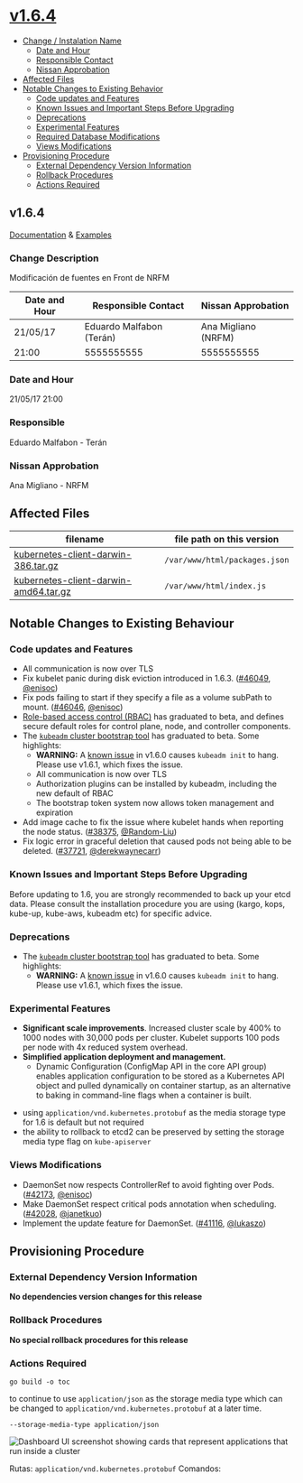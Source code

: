 <!-- BEGIN MUNGE: GENERATED_TOC -->
# [v1.6.4](#v164)
- [Change / Instalation Name](#change-instalation-name)
	- [Date and Hour](#date-and-hour)
	- [Responsible Contact](#responsible-contact)
	- [Nissan Approbation](#nissan-approbation)
- [Affected Files](#affected-files)
- [Notable Changes to Existing Behavior](#notable-changes-to-existing-behavior)
	- [Code updates and Features](#major-updates-and-notable-features)
    - [Known Issues and Important Steps Before Upgrading](#known-issues-and-important-steps-before-upgrading)
	- [Deprecations](#deprecations)
	- [Experimental Features](#experimental-features-2)
	- [Required Database Modifications](#required-database-modifications)
	- [Views Modifications](#views-modifications)
- [Provisioning Procedure](#provisioning-procedure)
	- [External Dependency Version Information](#external-dependency-version-information)
	- [Rollback Procedures](#rollback-procedures)
  	- [Actions Required](#actions-required)

<!-- END MUNGE: GENERATED_TOC -->

<!-- NEW RELEASE NOTES ENTRY -->

## v1.6.4
[Documentation](https://docs.k8s.io) & [Examples](https://releases.k8s.io/release-1.6.3/examples)
### Change Description
Modificación de fuentes en Front de NRFM

Date and Hour | Responsible Contact | Nissan Approbation
------------- | ------------------- | ------------------
21/05/17 | Eduardo Malfabon (Terán) | Ana Migliano (NRFM)
21:00 | 5555555555 | 5555555555

### Date and Hour
21/05/17 21:00
### Responsible
Eduardo Malfabon - Terán
### Nissan Approbation
Ana Migliano - NRFM
## Affected Files
filename | file path on this version
-------- | -------------------------
[kubernetes-client-darwin-386.tar.gz](https://dl.k8s.io/v1.6.4/kubernetes-client-darwin-386.tar.gz) | `/var/www/html/packages.json`
[kubernetes-client-darwin-amd64.tar.gz](https://dl.k8s.io/v1.6.4/kubernetes-client-darwin-amd64.tar.gz) | `/var/www/html/index.js`
## Notable Changes to Existing Behaviour
### Code updates and Features
* All communication is now over TLS
* Fix kubelet panic during disk eviction introduced in 1.6.3. ([#46049](https://github.com/kubernetes/kubernetes/pull/46049), [@enisoc](https://github.com/enisoc))
* Fix pods failing to start if they specify a file as a volume subPath to mount. ([#46046](https://github.com/kubernetes/kubernetes/pull/46046), [@enisoc](https://github.com/enisoc))
* [Role-based access control (RBAC)](https://kubernetes.io//docs/admin/authorization/rbac) has graduated to beta, and defines secure default roles for control plane, node, and controller components.
* The [`kubeadm` cluster bootstrap tool](https://kubernetes.io/docs/getting-started-guides/kubeadm/) has graduated to beta. Some highlights:
  * **WARNING:** A [known issue](https://github.com/kubernetes/kubernetes/issues/43815)
    in v1.6.0 causes `kubeadm init` to hang. Please use v1.6.1, which fixes the issue.
  * All communication is now over TLS
  * Authorization plugins can be installed by kubeadm, including the new default of RBAC
  * The bootstrap token system now allows token management and expiration
* Add image cache to fix the issue where kubelet hands when reporting the node
  status. ([#38375](https://github.com/kubernetes/kubernetes/pull/38375),
  [@Random-Liu](https://github.com/Random-Liu))
* Fix logic error in graceful deletion that caused pods not being able to
  be deleted. ([#37721](https://github.com/kubernetes/kubernetes/pull/37721),
  [@derekwaynecarr](https://github.com/derekwaynecarr))

### Known Issues and Important Steps Before Upgrading
Before updating to 1.6, you are strongly recommended to back up your etcd data.
Please consult the installation procedure you are using (kargo, kops, kube-up,
kube-aws, kubeadm etc) for specific advice.
### Deprecations
* The [`kubeadm` cluster bootstrap tool](https://kubernetes.io/docs/getting-started-guides/kubeadm/) has graduated to beta. Some highlights:
  * **WARNING:** A [known issue](https://github.com/kubernetes/kubernetes/issues/43815)
    in v1.6.0 causes `kubeadm init` to hang. Please use v1.6.1, which fixes the issue.

### Experimental Features
  * <strong>Significant scale improvements</strong>. Increased cluster scale by 400% to 1000 nodes with 30,000 pods per cluster.
Kubelet supports 100 pods per node with 4x reduced system overhead.
  * <strong>Simplified application deployment and management. </strong>
     * Dynamic Configuration (ConfigMap API in the core API group) enables application
configuration to be stored as a Kubernetes API object and pulled dynamically on
container startup, as an alternative to baking in command-line flags when a
container is built.

- using `application/vnd.kubernetes.protobuf` as the media storage type for 1.6 is default but not required
- the ability to rollback to etcd2 can be preserved by setting the storage media type flag on `kube-apiserver`

### Views Modifications
* DaemonSet now respects ControllerRef to avoid fighting over Pods. ([#42173](https://github.com/kubernetes/kubernetes/pull/42173), [@enisoc](https://github.com/enisoc))
* Make DaemonSet respect critical pods annotation when scheduling. ([#42028](https://github.com/kubernetes/kubernetes/pull/42028), [@janetkuo](https://github.com/janetkuo))
* Implement the update feature for DaemonSet. ([#41116](https://github.com/kubernetes/kubernetes/pull/41116), [@lukaszo](https://github.com/lukaszo))

## Provisioning Procedure
### External Dependency Version Information
**No dependencies version changes for this release**
### Rollback Procedures
**No special rollback procedures for this release**
### Actions Required
```
go build -o toc
```

  to continue to use `application/json` as the storage media type which can be changed to
  `application/vnd.kubernetes.protobuf` at a later time.

```
--storage-media-type application/json
```
<img src="docs/images/newgui.png" width="" alt="Dashboard UI screenshot showing cards that represent applications that run inside a cluster" title="Dashboard UI apps screen">

Rutas: `application/vnd.kubernetes.protobuf`
Comandos:
``` --storage-media-type application/json
```